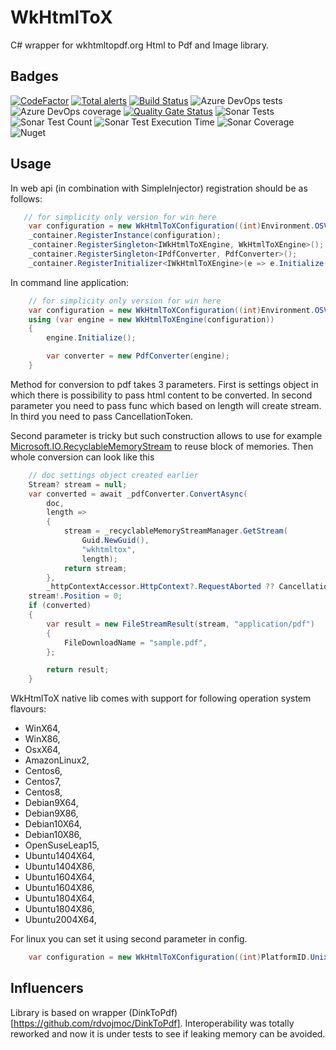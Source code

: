 # WkHtmlToX

C# wrapper for wkhtmltopdf.org Html to Pdf and Image library.

## Badges

[![CodeFactor](https://www.codefactor.io/repository/github/adaskothebeast/wkhtmltox/badge/master)](https://www.codefactor.io/repository/github/adaskothebeast/wkhtmltox/overview/master)
[![Total alerts](https://img.shields.io/lgtm/alerts/g/AdaskoTheBeAsT/WkHtmlToX.svg?logo=lgtm&logoWidth=18)](https://lgtm.com/projects/g/AdaskoTheBeAsT/WkHtmlToX/alerts/)
[![Build Status](https://adaskothebeast.visualstudio.com/AdaskoTheBeAsT.WkHtmlToX/_apis/build/status/AdaskoTheBeAsT.WkHtmlToX?branchName=master)](https://adaskothebeast.visualstudio.com/AdaskoTheBeAsT.WkHtmlToX/_build/latest?definitionId=8&branchName=master)
![Azure DevOps tests](https://img.shields.io/azure-devops/tests/AdaskoTheBeAsT/AdaskoTheBeAsT.WkHtmlToX/18)
![Azure DevOps coverage](https://img.shields.io/azure-devops/coverage/AdaskoTheBeAsT/AdaskoTheBeAsT.WkHtmlToX/18?style=plastic)
[![Quality Gate Status](https://sonarcloud.io/api/project_badges/measure?project=AdaskoTheBeAsT_AdaskoTheBeAsT.WkHtmlToX&metric=alert_status)](https://sonarcloud.io/dashboard?id=AdaskoTheBeAsT_AdaskoTheBeAsT.WkHtmlToX)
![Sonar Tests](https://img.shields.io/sonar/tests/AdaskoTheBeAsT_AdaskoTheBeAsT.WkHtmlToX?server=https%3A%2F%2Fsonarcloud.io)
![Sonar Test Count](https://img.shields.io/sonar/total_tests/AdaskoTheBeAsT_AdaskoTheBeAsT.WkHtmlToX?server=https%3A%2F%2Fsonarcloud.io)
![Sonar Test Execution Time](https://img.shields.io/sonar/test_execution_time/AdaskoTheBeAsT_AdaskoTheBeAsT.WkHtmlToX?server=https%3A%2F%2Fsonarcloud.io)
![Sonar Coverage](https://img.shields.io/sonar/coverage/AdaskoTheBeAsT_AdaskoTheBeAsT.WkHtmlToX?server=https%3A%2F%2Fsonarcloud.io&style=plastic)
![Nuget](https://img.shields.io/nuget/dt/AdaskoTheBeAsT.WkHtmlToX)

## Usage

In web api (in combination with SimpleInjector) registration should be as follows:

```cs
   // for simplicity only version for win here
    var configuration = new WkHtmlToXConfiguration((int)Environment.OSVersion.Platform, null);
    _container.RegisterInstance(configuration);
    _container.RegisterSingleton<IWkHtmlToXEngine, WkHtmlToXEngine>();
    _container.RegisterSingleton<IPdfConverter, PdfConverter>();
    _container.RegisterInitializer<IWkHtmlToXEngine>(e => e.Initialize());
```

In command line application:

```cs
    // for simplicity only version for win here
    var configuration = new WkHtmlToXConfiguration((int)Environment.OSVersion.Platform, null);
    using (var engine = new WkHtmlToXEngine(configuration))
    {
        engine.Initialize();

        var converter = new PdfConverter(engine);
    }
```

Method for conversion to pdf takes 3 parameters.
First is settings object in which there is possibility to pass html content to be converted.
In second parameter you need to pass func which based on length will create stream.
In third you need to pass CancellationToken.

Second parameter is tricky but such construction allows to use for example [Microsoft.IO.RecyclableMemoryStream](https://github.com/microsoft/Microsoft.IO.RecyclableMemoryStream) to reuse block of memories.
Then whole conversion can look like this

```cs
    // doc settings object created earlier
    Stream? stream = null;
    var converted = await _pdfConverter.ConvertAsync(
        doc,
        length =>
        {
            stream = _recyclableMemoryStreamManager.GetStream(
                Guid.NewGuid(),
                "wkhtmltox",
                length);
            return stream;
        },
        _httpContextAccessor.HttpContext?.RequestAborted ?? CancellationToken.None);
    stream!.Position = 0;
    if (converted)
    {
        var result = new FileStreamResult(stream, "application/pdf")
        {
            FileDownloadName = "sample.pdf",
        };

        return result;
    }
```

WkHtmlToX native lib comes with support for following operation system flavours:

- WinX64,
- WinX86,
- OsxX64,
- AmazonLinux2,
- Centos6,
- Centos7,
- Centos8,
- Debian9X64,
- Debian9X86,
- Debian10X64,
- Debian10X86,
- OpenSuseLeap15,
- Ubuntu1404X64,
- Ubuntu1404X86,
- Ubuntu1604X64,
- Ubuntu1604X86,
- Ubuntu1804X64,
- Ubuntu1804X86,
- Ubuntu2004X64,

For linux you can set it using second parameter in config.

```cs
    var configuration = new WkHtmlToXConfiguration((int)PlatformID.Unix, WkHtmlToXRuntimeIdentifier.Ubuntu2004X64);
```

## Influencers

Library is based on wrapper (DinkToPdf)[https://github.com/rdvojmoc/DinkToPdf].
Interoperability was totally reworked and now it is under tests to see if leaking memory can be avoided.
